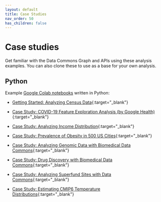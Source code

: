 ```yaml
---
layout: default
title: Case Studies
nav_order: 50
has_children: false
---
```


# Case studies

Get familiar with the Data Commons Graph and APIs using these analysis examples.
You can also clone these to use as a base for your own analysis.


## Python
Example [Google Colab
notebooks](https://colab.sandbox.google.com/notebooks/intro.ipynb) written in
Python:

-   [Getting Started: Analyzing Census Data](https://colab.research.google.com/github/datacommonsorg/api-python/blob/master/notebooks/analyzing_census_data.ipynb){:target="_blank"}

-   [Case Study: COVID-19 Feature Exploration Analysis (by Google Health)](https://colab.research.google.com/github/datacommonsorg/api-python/blob/master/notebooks/COVID_19_Feature_Exploration_Analysis_with_Data_Commons.ipynb){:target="_blank"}

-   [Case Study: Analyzing Income Distribution](https://colab.research.google.com/github/datacommonsorg/api-python/blob/master/notebooks/analyzing_income_distribution.ipynb){:target="_blank"}

-   [Case Study: Prevalence of Obesity in 500 US Cities](https://colab.research.google.com/github/datacommonsorg/api-python/blob/master/notebooks/analyzing_obesity_prevalence.ipynb){:target="_blank"}

-   [Case Study: Analyzing Genomic Data with Biomedical Data Commons](https://colab.research.google.com/github/datacommonsorg/api-python/blob/master/notebooks/analyzing_genomic_data.ipynb){:target="_blank"}

-   [Case Study: Drug Discovery with Biomedical Data Commons](https://colab.research.google.com/github/datacommonsorg/api-python/blob/master/notebooks/Drug_Discovery_With_Data_Commons.ipynb){:target="_blank"}

-   [Case Study: Analyzing Superfund Sites with Data Commons](https://colab.sandbox.google.com/github/datacommonsorg/api-python/blob/master/notebooks/Analyzing_SuperfundSites_with_Data_Commons.ipynb){:target="_blank"}

-   [Case Study: Estimating CMIP6 Temperature Distributions](https://colab.sandbox.google.com/github/datacommonsorg/api-python/blob/master/notebooks/Estimating_(Temperature)_Distributions_With_DataCommons_.ipynb){:target="_blank"}